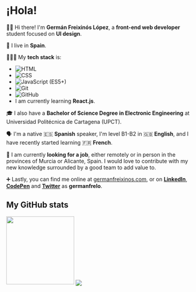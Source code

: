 # ¡Hola!

👋🏻 Hi there! I'm **Germán Freixinós López**, a **front-end web developer** student focused on **UI design**.

📍 I live in **Spain**.

👨🏻‍💻 My **tech stack** is:
* ![HTML](https://img.shields.io/badge/HTML-informational?style=flat-square&logo=html5&logoColor=white&color=e44d26)
* ![CSS](https://img.shields.io/badge/CSS-informational?style=flat-square&logo=css3&logoColor=white&color=264de4)
* ![JavaScript](https://img.shields.io/badge/JavaScript-informational?style=flat-square&logo=javascript&logoColor=black&color=f0db4f) (ES5+)
* ![Git](https://img.shields.io/badge/Git-informational?style=flat-square&logo=git&logoColor=white&color=f54d27)
* ![GitHub](https://img.shields.io/badge/GitHub-informational?style=flat-square&logo=github&logoColor=white&color=24292e)
* I am currently learning **React.js**.

🎓 I also have a **Bachelor of Science Degree in Electronic Engineering** at Universidad Politécnica de Cartagena (UPCT).

🗣 I'm a native 🇪🇸 **Spanish** speaker, I'm level B1-B2 in 🇬🇧 **English**, and I have recently started learning 🇫🇷 **French**.

💼 I am currently **looking for a job**, either remotely or in person in the provinces of Murcia or Alicante, Spain. I would love to contribute with my new knowledge surrounded by a good team to add value to.

➕ Lastly, you can find me online at [germanfreixinos.com](https://germanfreixinos.com), or on **[LinkedIn](https://linkedin.com/in/germanfrelo)**, **[CodePen](https://codepen.io/germanfrelo)** and **[Twitter](https://twitter.com/germanfrelo)** as **germanfrelo**.

## My GitHub stats

<img height="180em" src="https://github-readme-stats.vercel.app/api?username=germanfrelo&show_icons=true&hide_border=false&&count_private=true&include_all_commits=true" />

<img align="center" src="https://github-readme-stats.vercel.app/api/top-langs/?username=germanfrelo&theme=<THEME_NAME>" />
